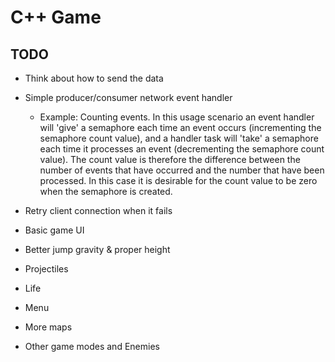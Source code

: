 # C++ Game

## TODO

* Think about how to send the data

* Simple producer/consumer network event handler
	- Example: Counting events. In this usage scenario an event handler will 'give' a semaphore each time an event occurs (incrementing the semaphore count value), and a handler task will 'take' a semaphore each time it processes an event (decrementing the semaphore count value). The count value is therefore the difference between the number of events that have occurred and the number that have been processed. In this case it is desirable for the count value to be zero when the semaphore is created.

* Retry client connection when it fails

* Basic game UI

* Better jump gravity & proper height

* Projectiles

* Life

* Menu

* More maps

* Other game modes and Enemies